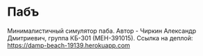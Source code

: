 # Пабъ
Минималистичный симулятор паба.
Автор - Чиркин Александр Дмитриевич, группа КБ-301 (МЕН-391015).
Ссылка на деплой: https://damp-beach-19139.herokuapp.com
